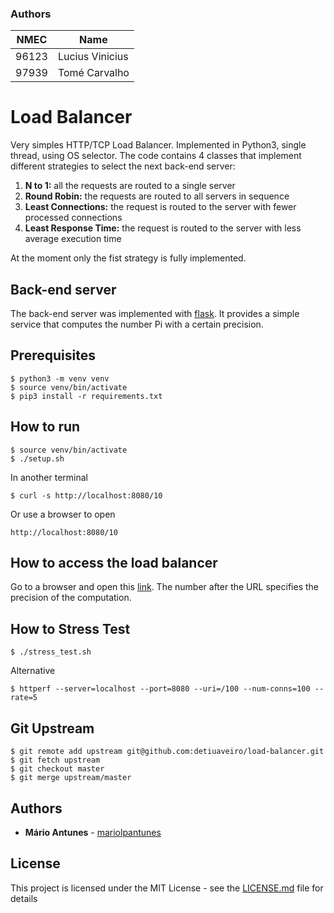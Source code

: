 ### Authors

| NMEC  | Name            |
|-------|-----------------|
| 96123 | Lucius Vinicius |
| 97939 | Tomé Carvalho   |

# Load Balancer

Very simples HTTP/TCP Load Balancer.
Implemented in Python3, single thread, using OS selector.
The code contains 4 classes that implement different strategies to select the next back-end server:

1. **N to 1:** all the requests are routed to a single server
2. **Round Robin:** the requests are routed to all servers in sequence
3. **Least Connections:** the request is routed to the server with fewer processed connections
4. **Least Response Time:** the request is routed to the server with less average execution time

At the moment only the fist strategy is fully implemented.

## Back-end server

The back-end server was implemented with [flask](http://flask.pocoo.org/).
It provides a simple service that computes the number Pi with a certain precision.

## Prerequisites

```console
$ python3 -m venv venv
$ source venv/bin/activate
$ pip3 install -r requirements.txt
```

## How to run

```console
$ source venv/bin/activate
$ ./setup.sh
```

In another terminal
```console
$ curl -s http://localhost:8080/10
```

Or use a browser to open
```console
http://localhost:8080/10
```


## How to access the load balancer

Go to a browser and open this [link](http://localhost:8080/100).
The number after the URL specifies the precision of the computation.

## How to Stress Test

```console
$ ./stress_test.sh
```

Alternative
```console
$ httperf --server=localhost --port=8080 --uri=/100 --num-conns=100 --rate=5
```

## Git Upstream

```console
$ git remote add upstream git@github.com:detiuaveiro/load-balancer.git
$ git fetch upstream
$ git checkout master
$ git merge upstream/master
```

## Authors

* **Mário Antunes** - [mariolpantunes](https://github.com/mariolpantunes)

## License

This project is licensed under the MIT License - see the [LICENSE.md](LICENSE.md) file for details
